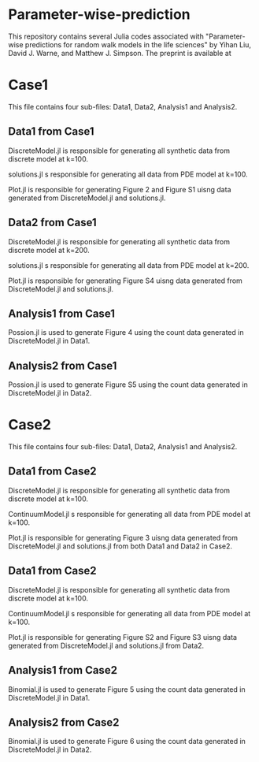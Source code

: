 # Parameter-wise-prediction
This repository contains several Julia codes associated with "Parameter-wise predictions for random walk models in the life sciences" by Yihan Liu, David J. Warne, and Matthew J. Simpson. The preprint is available at 

# Case1
 This file contains four sub-files: Data1, Data2, Analysis1 and Analysis2.
## Data1 from Case1
 DiscreteModel.jl is responsible for generating all synthetic data from discrete model at k=100.
 
 solutions.jl s responsible for generating all data from PDE model at k=100.
 
 Plot.jl is responsible for generating Figure 2 and Figure S1 uisng data generated from DiscreteModel.jl and solutions.jl.
## Data2 from Case1
 DiscreteModel.jl is responsible for generating all synthetic data from discrete model at k=200.
 
 solutions.jl s responsible for generating all data from PDE model at k=200.
 
 Plot.jl is responsible for generating Figure S4 uisng data generated from DiscreteModel.jl and solutions.jl.
## Analysis1 from Case1  
 Possion.jl is used to generate Figure 4 using the count data generated in DiscreteModel.jl in Data1.
## Analysis2 from Case1  
 Possion.jl is used to generate Figure S5 using the count data generated in DiscreteModel.jl in Data2.

# Case2
 This file contains four sub-files: Data1, Data2, Analysis1 and Analysis2.
## Data1 from Case2
 DiscreteModel.jl is responsible for generating all synthetic data from discrete model at k=100.
 
 ContinuumModel.jl s responsible for generating all data from PDE model at k=100.
 
 Plot.jl is responsible for generating Figure 3 uisng data generated from DiscreteModel.jl and solutions.jl from both Data1 and Data2 in Case2.
## Data1 from Case2
 DiscreteModel.jl is responsible for generating all synthetic data from discrete model at k=100.
 
 ContinuumModel.jl s responsible for generating all data from PDE model at k=100.
 
 Plot.jl is responsible for generating Figure S2 and Figure S3 uisng data generated from DiscreteModel.jl and solutions.jl from Data2.
## Analysis1 from Case2  
 Binomial.jl is used to generate Figure 5 using the count data generated in DiscreteModel.jl in Data1.
## Analysis2 from Case2  
 Binomial.jl is used to generate Figure 6 using the count data generated in DiscreteModel.jl in Data2.

